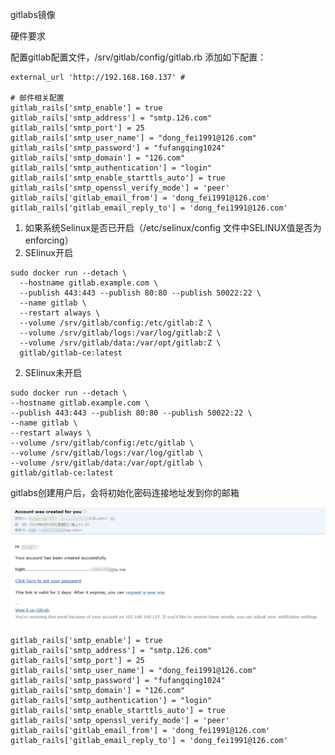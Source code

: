 gitlabs镜像

硬件要求

配置gitlab配置文件，/srv/gitlab/config/gitlab.rb 添加如下配置：
```
external_url 'http://192.168.160.137' #

# 邮件相关配置
gitlab_rails['smtp_enable'] = true
gitlab_rails['smtp_address'] = "smtp.126.com"
gitlab_rails['smtp_port'] = 25
gitlab_rails['smtp_user_name'] = "dong_fei1991@126.com"
gitlab_rails['smtp_password'] = "fufangqing1024"
gitlab_rails['smtp_domain'] = "126.com"
gitlab_rails['smtp_authentication'] = "login"
gitlab_rails['smtp_enable_starttls_auto'] = true
gitlab_rails['smtp_openssl_verify_mode'] = 'peer'
gitlab_rails['gitlab_email_from'] = 'dong_fei1991@126.com'
gitlab_rails['gitlab_email_reply_to'] = 'dong_fei1991@126.com'
```



1. 如果系统Selinux是否已开启（/etc/selinux/config 文件中SELINUX值是否为enforcing）
  1. SElinux开启
```
sudo docker run --detach \
  --hostname gitlab.example.com \
  --publish 443:443 --publish 80:80 --publish 50022:22 \
  --name gitlab \
  --restart always \
  --volume /srv/gitlab/config:/etc/gitlab:Z \
  --volume /srv/gitlab/logs:/var/log/gitlab:Z \
  --volume /srv/gitlab/data:/var/opt/gitlab:Z \
  gitlab/gitlab-ce:latest
```
  2. SElinux未开启
  ```
  sudo docker run --detach \
  --hostname gitlab.example.com \
  --publish 443:443 --publish 80:80 --publish 50022:22 \
  --name gitlab \
  --restart always \
  --volume /srv/gitlab/config:/etc/gitlab \
  --volume /srv/gitlab/logs:/var/log/gitlab \
  --volume /srv/gitlab/data:/var/opt/gitlab \
  gitlab/gitlab-ce:latest
  ```




gitlabs创建用户后，会将初始化密码连接地址发到你的邮箱

![avatar](https://raw.githubusercontent.com/oracleJava/docker-note/master/images/gitlabs%E5%88%9D%E5%A7%8B%E5%8C%96%E5%AF%86%E7%A0%81%E9%82%AE%E4%BB%B6.png)

```
gitlab_rails['smtp_enable'] = true
gitlab_rails['smtp_address'] = "smtp.126.com"
gitlab_rails['smtp_port'] = 25
gitlab_rails['smtp_user_name'] = "dong_fei1991@126.com"   
gitlab_rails['smtp_password'] = "fufangqing1024"
gitlab_rails['smtp_domain'] = "126.com"
gitlab_rails['smtp_authentication'] = "login"
gitlab_rails['smtp_enable_starttls_auto'] = true
gitlab_rails['smtp_openssl_verify_mode'] = 'peer'
gitlab_rails['gitlab_email_from'] = 'dong_fei1991@126.com'
gitlab_rails['gitlab_email_reply_to'] = 'dong_fei1991@126.com'
```
